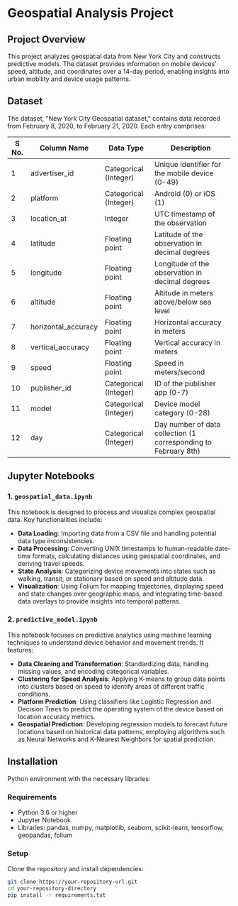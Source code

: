 # Geospatial Analysis Project

## Project Overview
This project analyzes geospatial data from New York City and constructs predictive models. The dataset provides information on mobile devices' speed, altitude, and coordinates over a 14-day period, enabling insights into urban mobility and device usage patterns.

## Dataset
The dataset, "New York City Geospatial dataset," contains data recorded from February 8, 2020, to February 21, 2020. Each entry comprises:

| S No. | Column Name         | Data Type             | Description |
|-------|---------------------|-----------------------|-------------|
| 1     | advertiser_id       | Categorical (Integer) | Unique identifier for the mobile device (0-49) |
| 2     | platform            | Categorical (Integer) | Android (0) or iOS (1) |
| 3     | location_at         | Integer               | UTC timestamp of the observation |
| 4     | latitude            | Floating point        | Latitude of the observation in decimal degrees |
| 5     | longitude           | Floating point        | Longitude of the observation in decimal degrees |
| 6     | altitude            | Floating point        | Altitude in meters above/below sea level |
| 7     | horizontal_accuracy | Floating point        | Horizontal accuracy in meters |
| 8     | vertical_accuracy   | Floating point        | Vertical accuracy in meters |
| 9     | speed               | Floating point        | Speed in meters/second |
| 10    | publisher_id        | Categorical (Integer) | ID of the publisher app (0-7) |
| 11    | model               | Categorical (Integer) | Device model category (0-28) |
| 12    | day                 | Categorical (Integer) | Day number of data collection (1 corresponding to February 8th) |

## Jupyter Notebooks
### 1. `geospatial_data.ipynb`
This notebook is designed to process and visualize complex geospatial data. Key functionalities include:
- **Data Loading**: Importing data from a CSV file and handling potential data type inconsistencies.
- **Data Processing**: Converting UNIX timestamps to human-readable date-time formats, calculating distances using geospatial coordinates, and deriving travel speeds.
- **State Analysis**: Categorizing device movements into states such as walking, transit, or stationary based on speed and altitude data.
- **Visualization**: Using Folium for mapping trajectories, displaying speed and state changes over geographic maps, and integrating time-based data overlays to provide insights into temporal patterns.

### 2. `predictive_model.ipynb`
This notebook focuses on predictive analytics using machine learning techniques to understand device behavior and movement trends. It features:
- **Data Cleaning and Transformation**: Standardizing data, handling missing values, and encoding categorical variables.
- **Clustering for Speed Analysis**: Applying K-means to group data points into clusters based on speed to identify areas of different traffic conditions.
- **Platform Prediction**: Using classifiers like Logistic Regression and Decision Trees to predict the operating system of the device based on location accuracy metrics.
- **Geospatial Prediction**: Developing regression models to forecast future locations based on historical data patterns, employing algorithms such as Neural Networks and K-Nearest Neighbors for spatial prediction.

## Installation
Python environment with the necessary libraries:

### Requirements
- Python 3.6 or higher
- Jupyter Notebook
- Libraries: pandas, numpy, matplotlib, seaborn, scikit-learn, tensorflow, geopandas, folium

### Setup
Clone the repository and install dependencies:

```bash
git clone https://your-repository-url.git
cd your-repository-directory
pip install -r requirements.txt
